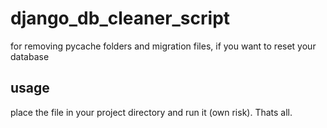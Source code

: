 # django_db_cleaner_script
for removing pycache folders and migration files, if you want to reset your database


## usage
place the file in your project directory and run it (own risk). Thats all.

